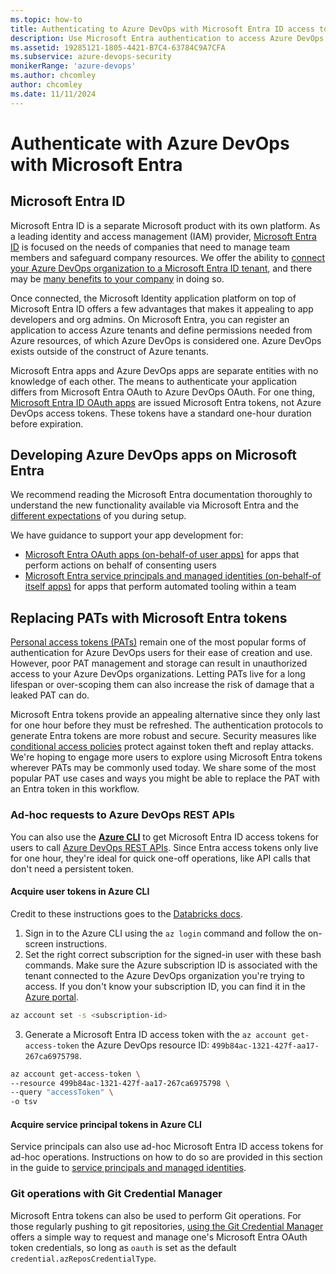 ```yaml
---
ms.topic: how-to
title: Authenticating to Azure DevOps with Microsoft Entra ID access tokens
description: Use Microsoft Entra authentication to access Azure DevOps Services.
ms.assetid: 19285121-1805-4421-B7C4-63784C9A7CFA
ms.subservice: azure-devops-security
monikerRange: 'azure-devops'
ms.author: chcomley
author: chcomley
ms.date: 11/11/2024
---
```


# Authenticate with Azure DevOps with Microsoft Entra

## Microsoft Entra ID
Microsoft Entra ID is a separate Microsoft product with its own platform. As a leading identity and access management (IAM) provider, [Microsoft Entra ID](/entra/fundamentals/whatis) is focused on the needs of companies that need to manage team members and safeguard company resources. We offer the ability to [connect your Azure DevOps organization to a Microsoft Entra ID tenant](../../../organizations/accounts/connect-organization-to-azure-ad.md), and there may be [many benefits to your company](../../../organizations/accounts/access-with-azure-ad.md) in doing so.

Once connected, the Microsoft Identity application platform on top of Microsoft Entra ID offers a few advantages that makes it appealing to app developers and org admins. On Microsoft Entra, you can register an application to access Azure tenants and define permissions needed from Azure resources, of which Azure DevOps is considered one. Azure DevOps exists outside of the construct of Azure tenants.

Microsoft Entra apps and Azure DevOps apps are separate entities with no knowledge of each other. The means to authenticate your application differs from Microsoft Entra OAuth to Azure DevOps OAuth. For one thing, [Microsoft Entra ID OAuth apps](/entra/identity-platform/v2-protocols) are issued Microsoft Entra tokens, not Azure DevOps access tokens. These tokens have a standard one-hour duration before expiration. 

## Developing Azure DevOps apps on Microsoft Entra

We recommend reading the Microsoft Entra documentation thoroughly to understand the new functionality available via Microsoft Entra and the [different expectations](/entra/identity-platform/application-model) of you during setup. 

We have guidance to support your app development for:
* [Microsoft Entra OAuth apps (on-behalf-of user apps)](entra-oauth.md) for apps that perform actions on behalf of consenting users
* [Microsoft Entra service principals and managed identities (on-behalf-of itself apps)](service-principal-managed-identity.md) for apps that perform automated tooling within a team

## Replacing PATs with Microsoft Entra tokens
[Personal access tokens (PATs)](../../../organizations/accounts/use-personal-access-tokens-to-authenticate.md) remain one of the most popular forms of authentication for Azure DevOps users for their ease of creation and use. However, poor PAT management and storage can result in unauthorized access to your Azure DevOps organizations. Letting PATs live for a long lifespan or over-scoping them can also increase the risk of damage that a leaked PAT can do.

Microsoft Entra tokens provide an appealing alternative since they only last for one hour before they must be refreshed. The authentication protocols to generate Entra tokens are more robust and secure. Security measures like [conditional access policies](../../../organizations/accounts/change-application-access-policies.md#cap-support-on-azure-devops) protect against token theft and replay attacks. We're hoping to engage more users to explore using Microsoft Entra tokens wherever PATs may be commonly used today. We share some of the most popular PAT use cases and ways you might be able to replace the PAT with an Entra token in this workflow.

### Ad-hoc requests to Azure DevOps REST APIs

You can also use the [**Azure CLI**](/cli/azure/install-azure-cli) to get Microsoft Entra ID access tokens for users to call [Azure DevOps REST APIs](/rest/api/azure/devops/). Since Entra access tokens only live for one hour, they're ideal for quick one-off operations, like API calls that don't need a persistent token. 

#### Acquire user tokens in Azure CLI
Credit to these instructions goes to the [Databricks docs](/azure/databricks/dev-tools/user-aad-token).

  1. Sign in to the Azure CLI using the `az login` command and follow the on-screen instructions.
  2. Set the right correct subscription for the signed-in user with these bash commands. Make sure the Azure subscription ID is associated with the tenant connected to the  Azure DevOps organization you're trying to access. If you don't know your subscription ID, you can find it in the [Azure portal](/azure/azure-portal/get-subscription-tenant-id).
  ``` bash
  az account set -s <subscription-id>
  ```
  3. Generate a Microsoft Entra ID access token with the `az account get-access-token` the Azure DevOps resource ID: `499b84ac-1321-427f-aa17-267ca6975798`.
  ``` bash
  az account get-access-token \
  --resource 499b84ac-1321-427f-aa17-267ca6975798 \
  --query "accessToken" \
  -o tsv
  ```

#### Acquire service principal tokens in Azure CLI
Service principals can also use ad-hoc Microsoft Entra ID access tokens for ad-hoc operations.
Instructions on how to do so are provided in this section in the guide to [service principals and managed identities](service-principal-managed-identity.md#b-acquire-a-microsoft-entra-id-token-with-the-azure-cli).

### Git operations with Git Credential Manager
Microsoft Entra tokens can also be used to perform Git operations. For those regularly pushing to git repositories, [using the Git Credential Manager](../../../repos/git/set-up-credential-managers.md) offers a simple way to request and manage one's Microsoft Entra OAuth token credentials, so long as `oauth` is set as the default `credential.azReposCredentialType`.

